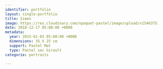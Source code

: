 ```yaml
---
identifier: portfolio
layout: single-portfolio
title: Simon
image: https://res.cloudinary.com/npaquet-pastel/image/upload/v1546375143/Simon-pastel-25-X-35-cm-2014.jpg
date: 2018-12-17 05:00:00 +0000
metadata:
  year: 2015-01-01 05:00:00 +0000
  dimensions: 35 X 25 cm
  support: Pastel Mat
  type: Pastel sec Girault
categorie: portraits

---
```

